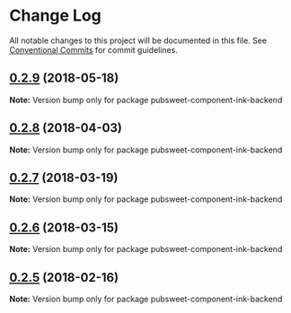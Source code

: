 # Change Log

All notable changes to this project will be documented in this file.
See [Conventional Commits](https://conventionalcommits.org) for commit guidelines.

<a name="0.2.9"></a>
## [0.2.9](https://gitlab.coko.foundation/pubsweet/pubsweet/compare/pubsweet-component-ink-backend@0.2.8...pubsweet-component-ink-backend@0.2.9) (2018-05-18)




**Note:** Version bump only for package pubsweet-component-ink-backend

<a name="0.2.8"></a>
## [0.2.8](https://gitlab.coko.foundation/pubsweet/pubsweet/compare/pubsweet-component-ink-backend@0.2.7...pubsweet-component-ink-backend@0.2.8) (2018-04-03)




**Note:** Version bump only for package pubsweet-component-ink-backend

<a name="0.2.7"></a>
## [0.2.7](https://gitlab.coko.foundation/pubsweet/pubsweet/compare/pubsweet-component-ink-backend@0.2.6...pubsweet-component-ink-backend@0.2.7) (2018-03-19)




**Note:** Version bump only for package pubsweet-component-ink-backend

<a name="0.2.6"></a>
## [0.2.6](https://gitlab.coko.foundation/pubsweet/pubsweet/compare/pubsweet-component-ink-backend@0.2.5...pubsweet-component-ink-backend@0.2.6) (2018-03-15)




**Note:** Version bump only for package pubsweet-component-ink-backend

<a name="0.2.5"></a>

## [0.2.5](https://gitlab.coko.foundation/pubsweet/pubsweet/compare/pubsweet-component-ink-backend@0.2.4...pubsweet-component-ink-backend@0.2.5) (2018-02-16)

**Note:** Version bump only for package pubsweet-component-ink-backend
